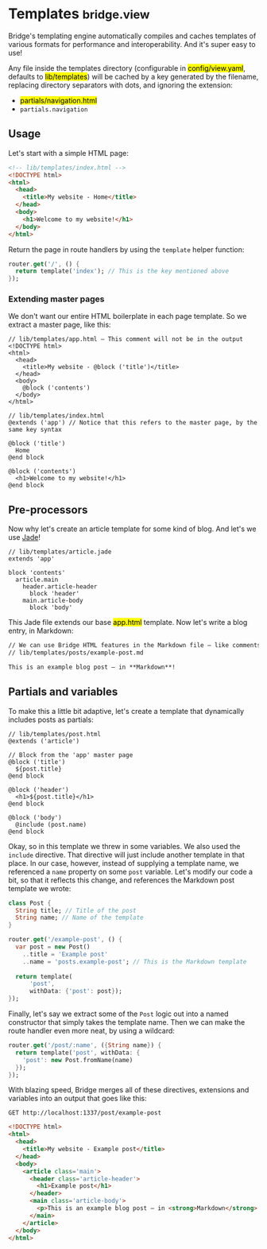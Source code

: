 # Templates <small>bridge.view</small>
<p class='lead'>
Bridge's templating engine automatically compiles and caches templates of various formats for performance and
interoperability. And it's super easy to use!
</p>

Any file inside the templates directory (configurable in <mark>config/view.yaml</mark>, defaults to
<mark>lib/templates</mark>) will be cached by a key generated by the filename, replacing directory separators with dots,
and ignoring the extension:

* <mark>partials/navigation.html</mark>
* `partials.navigation`

## Usage
Let's start with a simple HTML page:

```html
<!-- lib/templates/index.html -->
<!DOCTYPE html>
<html>
  <head>
    <title>My website - Home</title>
  </head>
  <body>
    <h1>Welcome to my website!</h1>
  </body>
</html>
```

Return the page in route handlers by using the `template` helper function:

```dart
router.get('/', () {
  return template('index'); // This is the key mentioned above
});
```

### Extending master pages
We don't want our entire HTML boilerplate in each page template. So we extract a master page, like this:

```bridgehtml
// lib/templates/app.html – This comment will not be in the output
<!DOCTYPE html>
<html>
  <head>
    <title>My website - @block ('title')</title>
  </head>
  <body>
    @block ('contents')
  </body>
</html>
```
```bridgehtml
// lib/templates/index.html
@extends ('app') // Notice that this refers to the master page, by the same key syntax

@block ('title')
  Home
@end block

@block ('contents')
  <h1>Welcome to my website!</h1>
@end block
```

## Pre-processors
Now why let's create an article template for some kind of blog. And let's we use [Jade](//jade-lang.com)!

```jade
// lib/templates/article.jade
extends 'app'

block 'contents'
  article.main
    header.article-header
      block 'header'
    main.article-body
      block 'body'
```

This Jade file extends our base <mark>app.html</mark> template. Now let's write a blog entry, in Markdown:

```markdown
// We can use Bridge HTML features in the Markdown file – like comments!
// lib/templates/posts/example-post.md

This is an example blog post – in **Markdown**!
```

## Partials and variables
To make this a little bit adaptive, let's create a template that dynamically includes posts as partials:

```bridgehtml
// lib/templates/post.html
@extends ('article')

// Block from the 'app' master page
@block ('title')
  ${post.title}
@end block

@block ('header')
  <h1>${post.title}</h1>
@end block

@block ('body')
  @include (post.name)
@end block
```

Okay, so in this template we threw in some variables. We also used the `include` directive. That directive will just
include another template in that place. In our case, however, instead of supplying a template name, we referenced a
`name` property on some `post` variable. Let's modify our code a bit, so that it reflects this change, and references
the Markdown post template we wrote:

```dart
class Post {
  String title; // Title of the post
  String name; // Name of the template
}
```
```dart
router.get('/example-post', () {
  var post = new Post()
    ..title = 'Example post'
    ..name = 'posts.example-post'; // This is the Markdown template
  
  return template(
      'post',
      withData: {'post': post});
});
```

Finally, let's say we extract some of the `Post` logic out into a named constructor that simply takes the template name.
Then we can make the route handler even more neat, by using a wildcard:

```dart
router.get('/post/:name', ({String name}) {
  return template('post', withData: {
    'post': new Post.fromName(name)
  });
});
```

With blazing speed, Bridge merges all of these directives, extensions and variables into an output that goes like this:

```http
GET http://localhost:1337/post/example-post
```
```html
<!DOCTYPE html>
<html>
  <head>
    <title>My website - Example post</title>
  </head>
  <body>
    <article class='main'>
      <header class='article-header'>
        <h1>Example post</h1>
      </header>
      <main class='article-body'>
        <p>This is an example blog post – in <strong>Markdown</strong>!</p>
      </main>
    </article>
  </body>
</html>
```